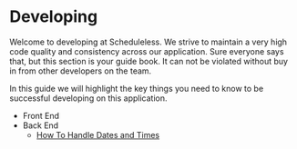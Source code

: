 # Developing

Welcome to developing at Scheduleless. We strive to maintain a very high code
quality and consistency across our application. Sure everyone says that, but 
this section is your guide book. It can not be violated without buy in from
other developers on the team. 

In this guide we will highlight the key things you need to know to be 
successful developing on this application.

* Front End
* Back End
  * [How To Handle Dates and Times](dates_and_times/)
